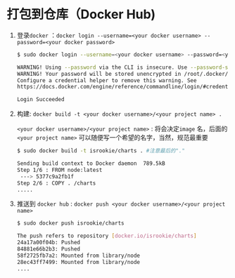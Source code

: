 # 打包到仓库（Docker Hub)

1. 登录`docker` ：`docker login --username=<your docker username> --password=<your docker password>` 

   ```bash
   $ sudo docker login --username=<your docker username> --password=<your docker password>
   
   WARNING! Using --password via the CLI is insecure. Use --password-stdin.
   WARNING! Your password will be stored unencrypted in /root/.docker/config.json.
   Configure a credential helper to remove this warning. See
   https://docs.docker.com/engine/reference/commandline/login/#credentials-store
   
   Login Succeeded
   ```

   

2. 构建: `docker build -t <your docker username>/<your project name> .` 

   `<your docker username>/<your project name>` : 将会决定`image` 名，后面的`<your project name>` 可以随便写一个希望的名字，当然，规范最重要

   ```bash
   $ sudo docker build -t isrookie/charts . #注意最后的"."
   
   Sending build context to Docker daemon  789.5kB
   Step 1/6 : FROM node:latest
    ---> 5377c9a2fb1f
   Step 2/6 : COPY . /charts
   .....
   ```

   

3. 推送到 `docker hub` : `docker push <your docker username>/<your project name>` 

   ```bash
   $ sudo docker push isrookie/charts
   
   The push refers to repository [docker.io/isrookie/charts]
   24a17a00f04b: Pushed 
   84881e66b2b3: Pushed 
   58f2725fb7a2: Mounted from library/node 
   28ec43ff7499: Mounted from library/node 
   ....
   ```

   